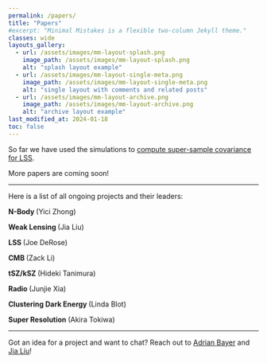 ```yaml
---
permalink: /papers/
title: "Papers"
#excerpt: "Minimal Mistakes is a flexible two-column Jekyll theme."
classes: wide
layouts_gallery:
  - url: /assets/images/mm-layout-splash.png
    image_path: /assets/images/mm-layout-splash.png
    alt: "splash layout example"
  - url: /assets/images/mm-layout-single-meta.png
    image_path: /assets/images/mm-layout-single-meta.png
    alt: "single layout with comments and related posts"
  - url: /assets/images/mm-layout-archive.png
    image_path: /assets/images/mm-layout-archive.png
    alt: "archive layout example"
last_modified_at: 2024-01-18
toc: false
---
```


So far we have used the simulations to <a href="https://arxiv.org/abs/2210.15647">compute 
super-sample covariance for LSS</a>.

More papers are coming soon! 

---

Here is a list of all ongoing projects and their leaders: 

<b> N-Body </b> (Yici Zhong)

<b> Weak Lensing </b> (Jia Liu)

<b> LSS </b> (Joe DeRose)

<b> CMB </b> (Zack Li)

<b> tSZ/kSZ </b> (Hideki Tanimura)

<b> Radio </b> (Junjie Xia)

<b> Clustering Dark Energy </b> (Linda Blot)

<b> Super Resolution </b> (Akira Tokiwa)

---

Got an idea for a project and want to chat? 
Reach out to 
<a href="mailto:abayer@princeton.edu">Adrian Bayer</a> 
and 
<a href="mailto:jia.liu@ipmu.jp">Jia Liu</a>!